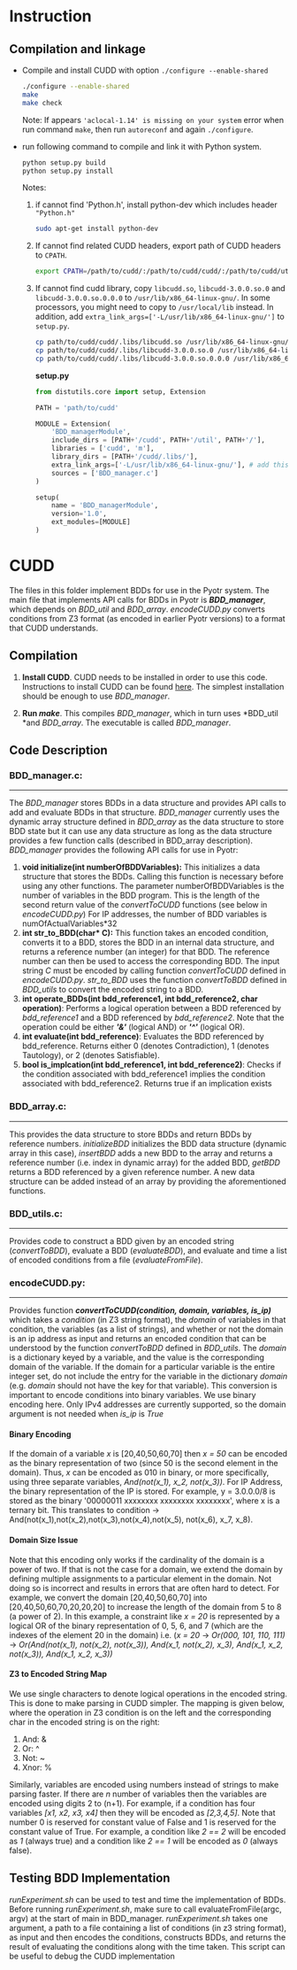 # Instruction 

## Compilation and linkage

- Compile and install CUDD with option `./configure --enable-shared`
    ```bash
    ./configure --enable-shared
    make
    make check
    ```
    Note: If appears `'aclocal-1.14' is missing on your system` error when run command `make`, then run `autoreconf` and again `./configure`.



- run following command to compile and link it with Python system. 
    ```bash
    python setup.py build
    python setup.py install
    ```

    Notes: 
    1. if cannot find 'Python.h', install python-dev which includes header `"Python.h"`
        ```bash
        sudo apt-get install python-dev
        ```
    2. If cannot find related CUDD headers, export path of CUDD headers to `CPATH`.
        ```bash
        export CPATH=/path/to/cudd/:/path/to/cudd/cudd/:/path/to/cudd/util
        ```
    3.  If cannot find cudd library, copy `libcudd.so`, `libcudd-3.0.0.so.0` and `libcudd-3.0.0.so.0.0.0` to `/usr/lib/x86_64-linux-gnu/`. In some processors, you might need to copy to `/usr/local/lib` instead. In addition, add `extra_link_args=['-L/usr/lib/x86_64-linux-gnu/']` to `setup.py`.

        ```bash
        cp path/to/cudd/cudd/.libs/libcudd.so /usr/lib/x86_64-linux-gnu/
        cp path/to/cudd/cudd/.libs/libcudd-3.0.0.so.0 /usr/lib/x86_64-linux-gnu/
        cp path/to/cudd/cudd/.libs/libcudd-3.0.0.so.0.0.0 /usr/lib/x86_64-linux-gnu/
        ```
        **setup.py**
        ```python
        from distutils.core import setup, Extension

        PATH = 'path/to/cudd'

        MODULE = Extension(
            'BDD_managerModule', 
            include_dirs = [PATH+'/cudd', PATH+'/util', PATH+'/'],
            libraries = ['cudd', 'm'],
            library_dirs = [PATH+'/cudd/.libs/'],
            extra_link_args=['-L/usr/lib/x86_64-linux-gnu/'], # add this line
            sources = ['BDD_manager.c']
        )

        setup(
            name = 'BDD_managerModule',
            version='1.0',
            ext_modules=[MODULE]
        )
        ```

# CUDD

The files in this folder implement BDDs for use in the Pyotr system. The main file that implements API calls for BDDs in Pyotr is ***BDD_manager***, which depends on *BDD_util* and *BDD_array*. *encodeCUDD.py* converts conditions from Z3 format (as encoded in earlier Pyotr versions) to a format that CUDD understands. 

## Compilation
1. **Install CUDD**. CUDD needs to be installed in order to use this code. Instructions to install CUDD can be found [here](https://github.com/ivmai/cudd). The simplest installation should be enough to use *BDD_manager*.

2. **Run *make***. This compiles *BDD_manager*, which in turn uses *BDD_util *and *BDD_array*. The executable is called *BDD_manager*.


## Code Description

### BDD_manager.c:
---
The *BDD_manager* stores BDDs in a data structure and provides API calls to add and evaluate BDDs in that structure. *BDD_manager* currently uses the dynamic array structure defined in *BDD_array* as the data structure to store BDD state but it can use any data structure as long as the data structure provides a few function calls (described in BDD_array description). *BDD_manager* provides the following API calls for use in Pyotr:

1. **void initialize(int numberOfBDDVariables):** This initializes a data structure that stores the BDDs. Calling this function is necessary before using any other functions. The parameter numberOfBDDVariables is the number of variables in the BDD program. This is the length of the second return value of the *convertToCUDD* functions (see below in *encodeCUDD.py*) For IP addresses, the number of BDD variables is numOfActualVariables\*32
2. **int str_to_BDD(char\* C):** This function takes an encoded condition, converts it to a BDD, stores the BDD in an internal data structure, and returns a reference number (an integer) for that BDD. The reference number can then be used to access the corresponding BDD. The input string *C* must be encoded by calling function *convertToCUDD* defined in *encodeCUDD.py*. *str_to_BDD* uses the function *convertToBDD* defined in *BDD_utils* to convert the encoded string to a BDD. 
3. **int operate_BDDs(int bdd_reference1, int bdd_reference2, char operation)**: Performs a logical operation between a BDD referenced by *bdd_reference1* and a BDD referenced by *bdd_reference2*. Note that the operation could be either ***'&'*** (logical AND) or ***'^'*** (logical OR). 
4. **int evaluate(int bdd_reference)**: Evaluates the BDD referenced by bdd_reference. Returns either 0 (denotes Contradiction), 1 (denotes Tautology), or 2 (denotes Satisfiable).
5. **bool is_implcation(int bdd_reference1, int bdd_reference2)**: Checks if the condition associated with bdd_reference1 implies the condition associated with bdd_reference2. Returns true if an implication exists

### BDD_array.c:
---
This provides the data structure to store BDDs and return BDDs by reference numbers. *initializeBDD* initializes the BDD data structure (dynamic array in this case), *insertBDD* adds a new BDD to the array and returns a reference number (i.e. index in dynamic array) for the added BDD, *getBDD* returns a BDD referenced by a given reference number. A new data structure can be added instead of an array by providing the aforementioned functions.

### BDD_utils.c:
---
Provides code to construct a BDD given by an encoded string (*convertToBDD*), evaluate a BDD (*evaluateBDD*), and evaluate and time a list of encoded conditions from a file (*evaluateFromFile*).

### encodeCUDD.py:
---
Provides function ***convertToCUDD(condition, domain, variables, is_ip)*** which takes a *condition* (in Z3 string format), the *domain* of variables in that condition, the variables (as a list of strings), and whether or not the domain is an ip address as input and returns an encoded condition that can be understood by the function *convertToBDD* defined in *BDD_utils*. The *domain* is a dictionary keyed by a variable, and the value is the corresponding domain of the variable. If the domain for a particular variable is the entire integer set, do not include the entry for the variable in the dictionary *domain* (e.g. *domain* should not have the key for that variable). This conversion is important to encode conditions into binary variables. We use binary encoding here. Only IPv4 addresses are currently supported, so the domain argument is not needed when *is_ip* is *True*

#### Binary Encoding
If the domain of a variable *x* is [20,40,50,60,70] then *x = 50* can be encoded as the binary representation of two (since 50 is the second element in the domain). Thus, *x* can be encoded as 010 in binary, or more specifically, using three separate variables, *And(not(x_1), x_2, not(x_3))*. 
For IP Address, the binary representation of the IP is stored. For example, y = 3.0.0.0/8 is stored as the binary '00000011 xxxxxxxx xxxxxxxx xxxxxxxx', where x is a ternary bit. This translates to condition -> And(not(x_1),not(x_2),not(x_3),not(x_4),not(x_5), not(x_6), x_7, x_8).

#### Domain Size Issue
Note that this encoding only works if the cardinality of the domain is a power of two. If that is not the case for a domain, we extend the domain by defining multiple assignments to a particular element in the domain. Not doing so is incorrect and results in errors that are often hard to detect. For example, we convert the domain [20,40,50,60,70] into [20,40,50,60,70,20,20,20] to increase the length of the domain from 5 to 8 (a power of 2). In this example, a constraint like *x = 20* is represented by a logical OR of the binary representation of 0, 5, 6, and 7 (which are the indexes of the element 20 in the domain) i.e. (*x = 20* -> *Or(000, 101, 110, 111)* -> *Or(And(not(x_1), not(x_2), not(x_3)), And(x_1, not(x_2), x_3), And(x_1, x_2, not(x_3)), And(x_1, x_2, x_3))*

#### Z3 to Encoded String Map
We use single characters to denote logical operations in the encoded string. This is done to make parsing in CUDD simpler. The mapping is given below, where the operation in Z3 condition is on the left and the corresponding char in the encoded string is on the right:

1. And: & 
2. Or: ^
3. Not: ~
4. Xnor: %

Similarly, variables are encoded using numbers instead of strings to make parsing faster. If there are *n* number of variables then the variables are encoded using digits 2 to (n+1). For example, if a condition has four variables *[x1, x2, x3, x4]* then they will be encoded as *[2,3,4,5]*. Note that number 0 is reserved for constant value of False and 1 is reserved for the constant value of True. For example, a condition like *2 == 2* will be encoded as *1* (always true) and a condition like *2 == 1* will be encoded as *0* (always false). 

## Testing BDD Implementation
_runExperiment.sh_ can be used to test and time the implementation of BDDs. Before running _runExperiment.sh_, make sure to call evaluateFromFile(argc, argv) at the start of main in BDD_manager. _runExperiment.sh_ takes one argument, a path to a file containing a list of conditions (in z3 string format), as input and then encodes the conditions, constructs BDDs, and returns the result of evaluating the conditions along with the time taken. This script can be useful to debug the CUDD implementation








